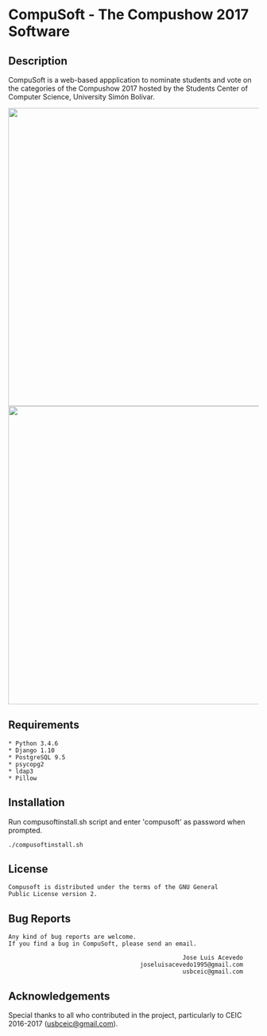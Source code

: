 # CompuSoft - The Compushow 2017 Software

## Description
CompuSoft is a web-based appplication to nominate students and vote on the categories of the Compushow 2017 hosted by the Students Center of Computer Science, University Simón Bolívar.

<div align="center">
	<img src="screeshots/compushow_1.jpg" width="600" height="600">
</div>
<div align="center">
	<img src="screeshots/compushow_2.jpg" width="600" height="600">
</div>

## Requirements
```
* Python 3.4.6
* Django 1.10
* PostgreSQL 9.5
* psycopg2
* ldap3
* Pillow
```

## Installation
Run compusoftinstall.sh script and enter 'compusoft' as password when prompted.
```
./compusoftinstall.sh
```

## License
```
Compusoft is distributed under the terms of the GNU General
Public License version 2.
```

## Bug Reports
```
Any kind of bug reports are welcome.
If you find a bug in CompuSoft, please send an email.

                                                 Jose Luis Acevedo
                                     joseluisacevedo1995@gmail.com
                                                 usbceic@gmail.com
```

## Acknowledgements
Special thanks to all who contributed in the project, particularly to CEIC 2016-2017 (usbceic@gmail.com).
